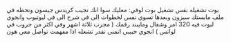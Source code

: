 بوت تشغيله نفس تشغيل بوت لوفي:
معليك سوا انك تجيب كريدس جيسون وتحطه في ملف مايستك سيزون
وبعدها تسوي نفس لخطوات الي في شرح الي في ليوتيوب 
وانجوي لبوت فيه 320 امر 
وشغال 
ومايبند رقمك ( مجرب ثلاثة اشهر وفي اكثر من جروب في لواتس )
انجوي حبيبي اتمنى تقدر تشغله 
اذا مفهمت تواصل معي 
<a herf="+22247072475">هون</a>